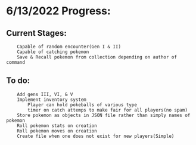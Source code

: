 # 6/13/2022 Progress:

## Current Stages:

        Capable of random encounter(Gen I & II)
        Capable of catching pokemon
        Save & Recall pokemon from collection depending on author of command

## To do:

        Add gens III, VI, & V
        Implement inventory system
            Player can hold pokeballs of various type
            timer on catch attemps to make fair for all players(no spam)
        Store pokemon as objects in JSON file rather than simply names of pokemon
        Roll pokemon stats on creation
        Roll pokemon moves on creation
        Create file when one does not exist for new players(Simple)